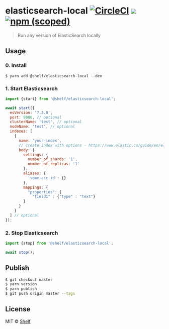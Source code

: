 # elasticsearch-local [![CircleCI](https://circleci.com/gh/shelfio/elasticsearch-local/tree/master.svg?style=svg)](https://circleci.com/gh/shelfio/elasticsearch-local/tree/master) ![](https://img.shields.io/badge/code_style-prettier-ff69b4.svg) [![npm (scoped)](https://img.shields.io/npm/v/@shelf/elasticsearch-local.svg)](https://www.npmjs.com/package/@shelf/elasticsearch-local)

> Run any version of ElasticSearch locally

## Usage

### 0. Install

```
$ yarn add @shelf/elasticsearch-local --dev
```

### 1. Start Elasticsearch

```js
import {start} from '@shelf/elasticsearch-local';

await start({
  esVersion: '7.3.0',
  port: 9000, // optional
  clusterName: 'test', // optional
  nodeName: 'test', // optional
  indexes: [
    {
      name: 'your-index',
      // create index with options - https://www.elastic.co/guide/en/elasticsearch/reference/current/indices-create-index.html#indices-create-api-request-body
      body: {
        settings: {
          number_of_shards: '1',
          number_of_replicas: '1'
        },
        aliases: {
          'some-acc-id': {}
        },
        mappings: {
          "properties": {
            "field1" : {"type" : "text"}
        }
      }
    }
  ] // optional
});
```

### 2. Stop Elasticsearch

```js
import {stop} from '@shelf/elasticsearch-local';

await stop();
```

## Publish

```sh
$ git checkout master
$ yarn version
$ yarn publish
$ git push origin master --tags
```

## License

MIT © [Shelf](https://shelf.io)
